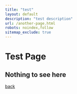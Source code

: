 ```yaml
---
title: "test"
layout: default
description: "test description"
url: /another-page.html
robots: noindex,follow
sitemap_exclude: true
---
```

<div class="text-center py-5">
  <h1 class="display-1">Test Page</h1>
  <h2>Nothing to see here</h2>
</div>

[back](./)
